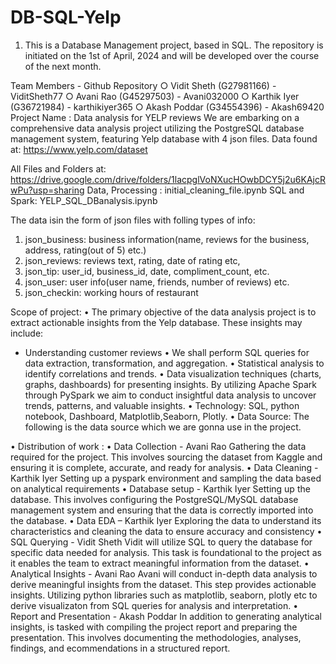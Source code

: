 # DB-SQL-Yelp


1. This is a Database Management project, based in SQL.
   The repository is initiated on the 1st of April, 2024 and will be developed over the course of the next month.
   

Team Members -
Github Repository
○ Vidit Sheth (G27981166) - ViditSheth77
○ Avani Rao (G45297503) - Avani032000 
○ Karthik Iyer (G36721984) - karthikiyer365
○ Akash Poddar (G34554396) - Akash69420
Project Name : Data analysis for YELP reviews
We are embarking on a comprehensive data analysis project utilizing the PostgreSQL database management system, featuring Yelp database with 4 json files. 
Data found at: https://www.yelp.com/dataset

All Files and Folders at: https://drive.google.com/drive/folders/1lacpglVoNXucHOwbDCY5j2u6KAjcRwPu?usp=sharing
Data, Processing : initial_cleaning_file.ipynb 
SQL and Spark: YELP_SQL_DBanalysis.ipynb 


The data isin the form of json files with folling types of info:
1. json_business: business information(name, reviews for the business, address, rating(out of 5) etc.)
2. json_reviews: reviews text, rating, date of rating etc,
3. json_tip: user_id, business_id, date, compliment_count, etc.
4. json_user: user info(user name, friends, number of reviews) etc.
5. json_checkin: working hours of restaurant


Scope of project:
• The primary objective of the data analysis project is to extract actionable insights from the Yelp database. These insights may include:
- Understanding customer reviews
• We shall perform SQL queries for data extraction, transformation, and aggregation.
• Statistical analysis to identify correlations and trends.
• Data visualization techniques (charts, graphs, dashboards) for presenting insights.
By utilizing Apache Spark through PySpark we aim to conduct insightful data analysis to uncover trends, patterns, and valuable insights.
• Technology: SQL, python notebook, Dashboard, Matplotlib,Seaborn, Plotly.
• Data Source: The following is the data source which we are gonna use in the project.

• Distribution of work :
• Data Collection - Avani Rao
Gathering the data required for the project. This involves sourcing the dataset from Kaggle and ensuring it is complete, accurate, and ready for analysis. 
• Data Cleaning - Karthik Iyer
Setting up a pyspark environment and sampling the data based on analytical requirements
• Database setup - Karthik Iyer
Setting up the database. This involves configuring the PostgreSQL/MySQL database management system and ensuring that the data is correctly imported into the database.
• Data EDA – Karthik Iyer
Exploring the data to understand its characteristics and cleaning the data to ensure accuracy and consistency
• SQL Querying - Vidit Sheth
Vidit will utilize SQL to query the database for specific data needed for analysis. This task is foundational to the project as it enables the team to extract meaningful information from the dataset.
• Analytical Insights - Avani Rao
Avani will conduct in-depth data analysis to derive meaningful insights from the dataset. This step provides actionable insights. 
Utilizing python libraries such as matplotlib, seaborn, plotly etc to derive visualizaton from SQL queries for analysis and interpretation.
• Report and Presentation - Akash Poddar
In addition to generating analytical insights, is tasked with compiling the project report and preparing the presentation. This involves documenting the methodologies, analyses, findings, and ecommendations in a structured report.
